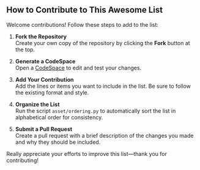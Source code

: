 ## How to Contribute to This Awesome List

Welcome contributions! Follow these steps to add to the list:

1. **Fork the Repository**  
   Create your own copy of the repository by clicking the **Fork** button at the top.

2. **Generate a CodeSpace**  
   Open a [CodeSpace](https://github.com/features/codespaces) to edit and test your changes.

3. **Add Your Contribution**  
   Add the lines or items you want to include in the list. Be sure to follow the existing format and style.

4. **Organize the List**  
   Run the script `asset/ordering.py` to automatically sort the list in alphabetical order for consistency.

5. **Submit a Pull Request**  
   Create a pull request with a brief description of the changes you made and why they should be included.  

Really appreciate your efforts to improve this list—thank you for contributing!  

